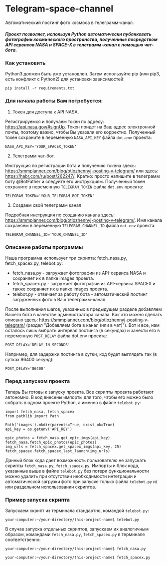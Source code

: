 # Telegram-space-channel
Автоматический постинг фото космоса в телеграмм-канал.

##### Проект позволяет, используя Python автоматически публиковать фотографии космического пространства, полученные посредством API сервисов NASA и SPACE-X в телеграмм-канал с помощью чат-бота.

### Как установить

Python3 должен быть уже установлен. Затем используйте pip (или pip3, есть конфликт с Python2) для установки зависимостей:
```
pip install -r requirements.txt
```
### Для начала работы Вам потребуется:
1. Токен для доступа к API NASA. 

Регистрируемся и получаем токен по адресу: https://api.nasa.gov/#signUp. Токен придет на Ваш адрес электронной почты, поэтому важно, чтобы Вы указали его корректно.
Полученный токен сохраните в переменную `NASA_API_KEY` файла `dot.env` проекта:
```
NASA_API_KEY='YOUR_SPACEX_TOKEN'
```
2. Телеграмм чат-бот.

Инструкция по регистрации бота и получению токена здесь: https://smmplanner.com/blog/otlozhennyj-posting-v-telegram/ или здесь: https://habr.com/ru/post/262247/.
Кратко: просто напишите в телеграмм боту @BotFather и следуйте его инструкциям. 
Полученный токен сохраните в переменную `TELEGRAM_TOKEN` файла `dot.env` проекта:
```
TELEGRAM_TOKEN='YOUR_TELEGRAM_BOT_TOKEN'
```
3. Создаем свой телеграмм канал

Подробная инструкция по созданию канала здесь: https://smmplanner.com/blog/otlozhennyj-posting-v-telegram/.
Имя канала сохраняем в переменную `TELEGRAM_CHANNEL_ID` файла `dot.env` проекта:
```
TELEGRAM_CHANNEL_ID='YOUR_CHANNEL_ID'
```
### Описание работы программы
Наша программа использует три скрипта: fetch_nasa.py, fetch_spacex.py, telebot.py:
 * fetch_nasa.py - загружает фотографии из API-сервиса NASA и сохраняет их в папке images проекта.
 * fetch_spacex.py - загружает фотографии из API-сервиса SPACEX и также сохраняет их в папке images проекта.
 * telebot.py - отвечает за работу бота - автоматический постинг загруженных фото в Ваш телеграмм-канал.

После выполнения шагов, указанных в предыдущем разделе добавляем Вашего бота в качестве администратора канала.
Как это можно сделать описано здесь: https://smmplanner.com/blog/otlozhennyj-posting-v-telegram/ (раздел "Добавляем бота в канал (или в чат)").
Вот и все, нам осталось лишь выбрать интервал постинга (в секундах) и занести его в переменную `POST_DELAY` файла dot.env проекта:
```
POST_DELAY='DELAY_IN_SECONDS'
```
Например, для задержки постинга в сутки, код будет выглядеть так (в сутках 86400 секунд):
```
POST_DELAY='86400'
```
### Перед запуском проекта
Теперь Вы готовы к запуску проекта.
Все скрипты проекта работают автономно. 
В код внесены импорты для того, чтобы его можно было собрать в одном проекте Python, а именно в файле `telebot.py`:
  
```  
import fetch_nasa, fetch_spacex
from pathlib import Path

```  
  
```  
Path('images').mkdir(parents=True, exist_ok=True)
api_key = os.getenv('API_KEY')

epic_photos = fetch_nasa.get_epic_imgs(api_key)
fetch_nasa.fetch_epic_photos(epic_photos)
img_urls = fetch_spacex.get_spacex_imgs(api_key, 25)
fetch_spacex.fetch_spacex_last_launch(img_urls)
```
Данный блок кода дает возможность пользователю не запускать скрипты `fetch_nasa.py`, `fetch_spacex.py`.
 Импорты и блок кода, указанные выше в файле `telebot.py` без потери функциональности можно удалить при отсутствии необходимости интеграции и автоматической загрузки фото при запуске только файла `telebot.py` и/или раздельном использовании скриптов.

### Пример запуска скрипта

Запускаем скрипт из терминала стандартно, командой `telebot.py`: 


```  
your-computer:~/your-directory/this-project-name$ telebot.py
```  
В случае запуска отдельных скриптов, запускаем их аналогичным образом, командами `fetch_nasa.py`, `fetch_spacex.py` в терминале соответственно:

```  
your-computer:~/your-directory/this-project-name$ fetch_nasa.py
```  
```  
your-computer:~/your-directory/this-project-name$ fetch_spacex.py
```  

